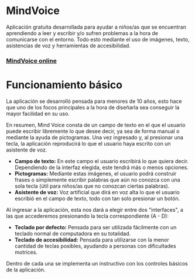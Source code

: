 # MindVoice
Aplicación gratuita desarrollada para ayudar a niños/as que se encuentran aprendiendo a leer y escribir y/o sufren problemas a la hora de comunicarse con el entorno. Todo esto mediante el uso de imágenes, texto, asistencias de voz y herramientas de accesibilidad.

### [MindVoice online](https://www.unjex.com/projects/mindvoice)

# Funcionamiento básico
La aplicación se desarrolló pensada para menores de 10 años, esto hace que uno de los focos principales a la hora de diseñarla sea conseguir la mayor facilidad en su uso.

En resumen, Mind Voice consta de un campo de texto en el que el usuario puede escribir libremente lo que desee decir, ya sea de forma manual o mediante la ayuda de pictogramas. Una vez ingresado y, al presionar una tecla, la aplicación reproducirá lo que el usuario haya escrito con un asistente de voz. 

<ul>
  <li><b>Campo de texto:</b> En este campo el usuario escribirá lo que quiera decir. Dependiendo de la interfaz elegida, este tendrá más o menos opciones.
  <li><b>Pictogramas:</b> Mediante estas imágenes, el usuario podrá construir frases o simplemente escribir palabras que aún no conozca con una sola tecla (útil para niños/as que no conozcan ciertas palabras).
  <li><b>Asistente de voz:</b> Voz artificial que dirá en voz alta lo que el usuario escribió en el campo de texto, todo con tan solo presionar un botón.
</ul>

Al ingresar a la aplicación, esta nos dará a elegir entre dos "interfaces", a las que accederemos presionando la tecla correspondiente (A - D):

<ul>
  <li><b>Teclado por defecto:</b> Pensada para ser utilizada fácilmente con un teclado normal de computadora en su totalidad.
  <li><b>Teclado de accesibilidad:</b> Pensada para utilizarse con la menor cantidad de teclas posibles, ayudando a personas con dificultades motrices.
</ul>

Dentro de cada una se implementa un instructivo con los controles básicos de la aplicación.
